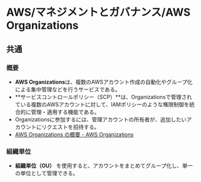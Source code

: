 # AWS/マネジメントとガバナンス/AWS Organizations

## 共通

### 概要

- **AWS Organizations**は、複数のAWSアカウント作成の自動化やグループ化による集中管理などを行うサービスである。
- **サービスコントロールポリシー（SCP）**は、Organizationsで管理されている複数のAWSアカウントに対して、IAMポリシーのような権限制御を統合的に管理・適用する機能である。
- Organizationsに参加するには、管理アカウントの所有者が、追加したいアカウントにリクエストを招待する。
- [AWS Organizations の概要 - AWS Organizations](https://docs.aws.amazon.com/ja_jp/organizations/latest/userguide/orgs_introduction.html)

### 組織単位

- **組織単位（OU）** を使用すると、アカウントをまとめてグループ化し、単一の単位として管理できる。
